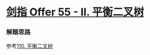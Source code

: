 # [剑指 Offer 55 - II. 平衡二叉树](https://leetcode-cn.com/problems/ping-heng-er-cha-shu-lcof/)

### 解题思路
参考[110. 平衡二叉树](https://leetcode-cn.com/problems/balanced-binary-tree/)
